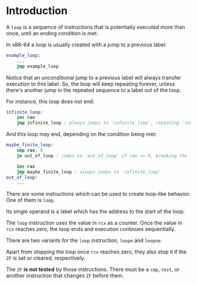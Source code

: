# Introduction

A `loop` is a sequence of instructions that is potentially executed more than once, until an ending condition is met.

In x86-64 a loop is usually created with a jump to a previous label:

```nasm
example_loop:
    ...
    jmp example_loop
```

Notice that an unconditional jump to a previous label will always transfer execution to this label.
So, the loop will keep repeating forever, unless there's another jump in the repeated sequence to a label out of the loop.

For instance, this loop does not end:

```nasm
infinite_loop:
    inc rax
    jmp infinite_loop ; always jumps to 'infinite_loop', repeating 'inc rax' forever
```

And this loop may end, depending on the condition being met:

```nasm
maybe_finite_loop:
    cmp rax, 0
    je out_of_loop ; jumps to 'out_of_loop' if rax == 0, breaking the loop

    inc rax
    jmp maybe_finite_loop ; always jumps to 'infinite_loop'
out_of_loop:
    ...
```

There are some instructions which can be used to create loop-like behavior.
One of them is `loop`.

Its single operand is a label which has the address to the start of the loop.

The `loop` instruction uses the value in `rcx` as a counter.
Once the value in `rcx` reaches zero, the loop ends and execution continues sequentially.

There are two variants for the `loop` instruction, `loope` and `loopne`.

Apart from stopping the loop once `rcx` reaches zero, they also stop it if the `ZF` is set or cleared, respectively.

The `ZF` **is not tested** by those instructions.
There must be a `cmp`, `test`, or another instruction that changes `ZF` before them.
